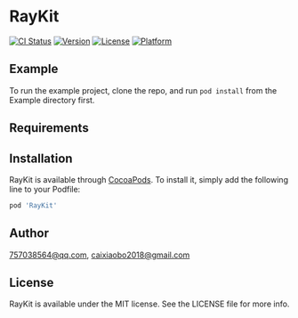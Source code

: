 # RayKit

[![CI Status](https://img.shields.io/travis/757038564@qq.com/RayKit.svg?style=flat)](https://travis-ci.org/757038564@qq.com/RayKit)
[![Version](https://img.shields.io/cocoapods/v/RayKit.svg?style=flat)](https://cocoapods.org/pods/RayKit)
[![License](https://img.shields.io/cocoapods/l/RayKit.svg?style=flat)](https://cocoapods.org/pods/RayKit)
[![Platform](https://img.shields.io/cocoapods/p/RayKit.svg?style=flat)](https://cocoapods.org/pods/RayKit)

## Example

To run the example project, clone the repo, and run `pod install` from the Example directory first.

## Requirements

## Installation

RayKit is available through [CocoaPods](https://cocoapods.org). To install
it, simply add the following line to your Podfile:

```ruby
pod 'RayKit'
```

## Author

757038564@qq.com, caixiaobo2018@gmail.com

## License

RayKit is available under the MIT license. See the LICENSE file for more info.
